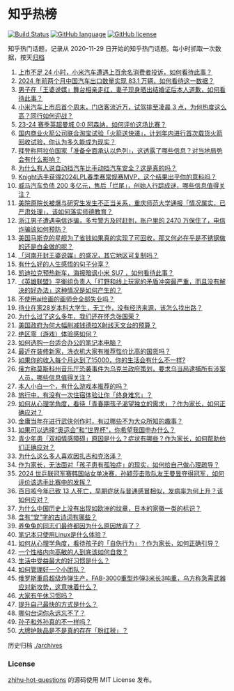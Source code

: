 # 知乎热榜
[![Build Status](https://github.com/ToWeLong/zhihu-hot-questions/workflows/CI/badge.svg)](https://github.com/ToWeLong/zhihu-hot-questions/actions)
[![GitHub language](https://img.shields.io/badge/language-golang-orange.svg)](https://golang.org/)
[![GitHub license](https://img.shields.io/github/license/ToWeLong/zhihu-hot-questions)](https://github.com/ToWeLong/zhihu-hot-questions/blob/main/LICENSE)

知乎热门话题，记录从 2020-11-29 日开始的知乎热门话题。每小时抓取一次数据，按天[归档](./archives)

<!-- BEGIN -->

1. [上市不足 24 小时，小米汽车遭遇上百余名消费者投诉，如何看待此事？](https://www.zhihu.com/question/650873237)
1. [2024 年前两个月中国汽车出口数量实现 83.1 万辆，如何看待这一数据？](https://www.zhihu.com/question/647997541)
1. [男子在「王婆说媒」舞台相亲走红，妻子现身晒出结婚证后本人道歉，如何看待此事？](https://www.zhihu.com/question/651032003)
1. [小米汽车上市后首个周末，门店客流近万，试驾排至凌晨 3 点，为何热度这么高？同行如何迎战？](https://www.zhihu.com/question/651044915)
1. [23-24 赛季英超曼城 0:0 阿森纳，如何评价这场比赛？](https://www.zhihu.com/question/651086912)
1. [国内商业火箭公司联合淘宝试验「火箭送快递」，计划年内进行首次载货火箭回收试验，你认为多久能成为现实？](https://www.zhihu.com/question/651016322)
1. [拜登称阿拉伯国家「准备全面承认以色列」，这透露了哪些信息？对当地局势会有什么影响？](https://www.zhihu.com/question/650873884)
1. [为什么有人说自动挡汽车比手动挡汽车安全？这是真的吗？](https://www.zhihu.com/question/646845645)
1. [Knight选手获得2024LPL春季赛常规赛MVP，这个结果出乎你的意料吗？](https://www.zhihu.com/question/651026323)
1. [威马汽车负债 200 多亿元，售后「烂尾」，创始人行踪成谜，哪些信息值得关注？](https://www.zhihu.com/question/651044908)
1. [美院原院长被爆与研究生发生不正当关系，重庆师范大学通报「情况属实，已严肃处理」，该如何落实师德教育？](https://www.zhihu.com/question/650990379)
1. [浙江男子遭遇电信诈骗，多亏警方及时赶到，账户里的 2470 万保住了，电信诈骗该如何预防？](https://www.zhihu.com/question/650973649)
1. [美国马斯克的星舰为了省钱如果真的实现了可回收，那又何必在乎是不锈钢做的还是白金做的呢？](https://www.zhihu.com/question/650816660)
1. [「河南开封王婆说媒」的盛况，其它地区可复制吗？](https://www.zhihu.com/question/650742330)
1. [有什么好的人生感悟的句子分享？](https://www.zhihu.com/question/650716875)
1. [凯迪拉克预热新车，海报暗讽小米 SU7 ，如何看待此事？](https://www.zhihu.com/question/651039824)
1. [《英雄联盟》平衡组负责人「打野和线上玩家的矛盾冲突最严重，而且没有解决的好办法」这种情况是如何产生的？](https://www.zhihu.com/question/650708077)
1. [不使用ai绘画的画师会全部失业吗？](https://www.zhihu.com/question/626627740)
1. [待业在家28岁本科大学生，无工作，没有经济来源，该怎么找出路？](https://www.zhihu.com/question/650638619)
1. [为什么过了这么多年，我们还在怀念张国荣？](https://www.zhihu.com/question/651089839)
1. [美国政府为何大幅削减钱德拉X射线天文台的预算？](https://www.zhihu.com/question/650874428)
1. [绝区零（游戏）体验感如何？](https://www.zhihu.com/question/650984902)
1. [如何选购一台适合办公的笔记本电脑？](https://www.zhihu.com/question/648158119)
1. [最近在装修新家，洗衣机大家有推荐性价比高的国货吗？](https://www.zhihu.com/question/648283849)
1. [如果你的收入每个月达到了15000，你的生活会有什么不一样?](https://www.zhihu.com/question/644566801)
1. [俄方称莫斯科州音乐厅恐袭事件为乌克兰政府策划，要求乌当局逮捕所有涉案人员，哪些信息值得关注？](https://www.zhihu.com/question/651111642)
1. [本人小白一个，有什么游戏本推荐的吗？](https://www.zhihu.com/question/647537926)
1. [旅行中，有没有一次住宿体验让你「终身难忘」？](https://www.zhihu.com/question/648669793)
1. [如何从心理学角度，看待「青春期孩子渴望独立的需求」？作为家长，如何正确应对？](https://www.zhihu.com/question/649386657)
1. [金庸当年在进行武侠创作时，有过哪些不为大众所知的趣事？](https://www.zhihu.com/question/646969437)
1. [如果可以选择“奥运会”和“世界杯”，你希望我国申办什么？](https://www.zhihu.com/question/649854866)
1. [青少年患「双相情感障碍」原因是什么？症状有哪些？作为家长，如何帮助他们正确应对？](https://www.zhihu.com/question/650557477)
1. [为什么这么多人喜欢因扎吉和克洛泽？](https://www.zhihu.com/question/31476277)
1. [作为家长，无法面对「孩子患有孤独症」的现实，如何给自己做心理疏导？](https://www.zhihu.com/question/650540357)
1. [2024 世乒联冠军赛韩国站女单决赛，孙颖莎击败队友王曼昱夺得冠军，如何评价该选手比赛中的发挥？](https://www.zhihu.com/question/651033947)
1. [百日咳今年已致 13 人死亡，早期症状与普通感冒相似，发病率为何上升？该如何应对？](https://www.zhihu.com/question/650971595)
1. [为什么中国历史上没有出现如欧洲的纹章，日本的家徽一类的标识？](https://www.zhihu.com/question/650666965)
1. [含有“安”字的古诗词有哪些？](https://www.zhihu.com/question/650931532)
1. [养兔兔的同志们最终都因为什么原因放弃了？](https://www.zhihu.com/question/373587068)
1. [笔记本只使用Linux是什么体验？](https://www.zhihu.com/question/54403217)
1. [如何从心理学角度，看待孩子的「自伤行为」？作为家长，如何正确引导？](https://www.zhihu.com/question/650473107)
1. [一个性格内向高敏的人到底该如何自救？](https://www.zhihu.com/question/650636167)
1. [生活中受益最大的好习惯是什么？](https://www.zhihu.com/question/291913952)
1. [如何管理好一个小团队？](https://www.zhihu.com/question/20894963)
1. [俄罗斯重启超级炸弹生产，FAB-3000重型炸弹3米长3吨重，乌方称急需武器应对新攻势，这意味着什么？](https://www.zhihu.com/question/650930138)
1. [大家有午休习惯吗？](https://www.zhihu.com/question/650632585)
1. [提升自己最快的方式是什么？](https://www.zhihu.com/question/625462407)
1. [哪句台词你永远忘不了？](https://www.zhihu.com/question/38181067)
1. [孙子和外孙真的不一样吗？](https://www.zhihu.com/question/520600758)
1. [大牌护肤品是不是真的存在「粉红税」？](https://www.zhihu.com/question/650293509)

<!-- END -->

历史归档 [./archives](./archives)


### License
[zhihu-hot-questions](https://github.com/towelong/zhihu-hot-questions) 的源码使用 MIT License 发布。